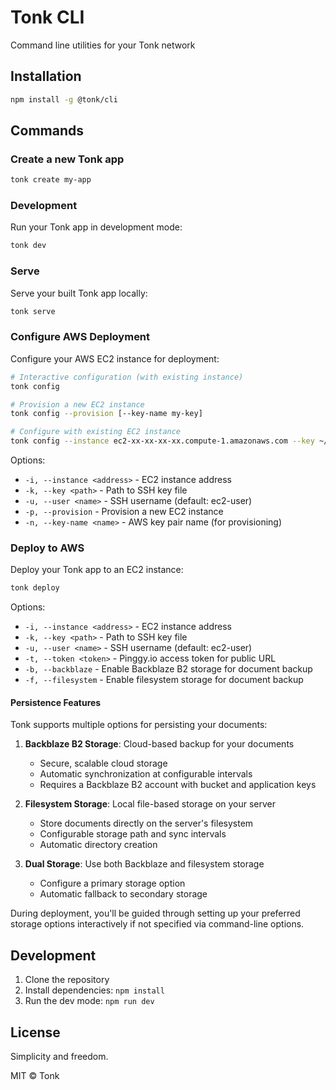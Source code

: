 # Tonk CLI

Command line utilities for your Tonk network 

## Installation

```bash
npm install -g @tonk/cli
```

## Commands

### Create a new Tonk app

```bash
tonk create my-app
```

### Development

Run your Tonk app in development mode:

```bash
tonk dev
```

### Serve

Serve your built Tonk app locally:

```bash
tonk serve
```

### Configure AWS Deployment

Configure your AWS EC2 instance for deployment:

```bash
# Interactive configuration (with existing instance)
tonk config

# Provision a new EC2 instance
tonk config --provision [--key-name my-key]

# Configure with existing EC2 instance
tonk config --instance ec2-xx-xx-xx-xx.compute-1.amazonaws.com --key ~/path/to/key.pem
```

Options:
- `-i, --instance <address>` - EC2 instance address
- `-k, --key <path>` - Path to SSH key file
- `-u, --user <name>` - SSH username (default: ec2-user)
- `-p, --provision` - Provision a new EC2 instance
- `-n, --key-name <name>` - AWS key pair name (for provisioning)

### Deploy to AWS

Deploy your Tonk app to an EC2 instance:

```bash
tonk deploy
```

Options:
- `-i, --instance <address>` - EC2 instance address
- `-k, --key <path>` - Path to SSH key file
- `-u, --user <name>` - SSH username (default: ec2-user)
- `-t, --token <token>` - Pinggy.io access token for public URL
- `-b, --backblaze` - Enable Backblaze B2 storage for document backup
- `-f, --filesystem` - Enable filesystem storage for document backup

#### Persistence Features

Tonk supports multiple options for persisting your documents:

1. **Backblaze B2 Storage**: Cloud-based backup for your documents
   - Secure, scalable cloud storage
   - Automatic synchronization at configurable intervals
   - Requires a Backblaze B2 account with bucket and application keys

2. **Filesystem Storage**: Local file-based storage on your server
   - Store documents directly on the server's filesystem
   - Configurable storage path and sync intervals
   - Automatic directory creation

3. **Dual Storage**: Use both Backblaze and filesystem storage
   - Configure a primary storage option
   - Automatic fallback to secondary storage

During deployment, you'll be guided through setting up your preferred storage options interactively if not specified via command-line options.

## Development

1. Clone the repository
2. Install dependencies: `npm install`
4. Run the dev mode: `npm run dev`

## License

Simplicity and freedom.

MIT © Tonk
